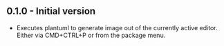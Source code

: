 ## 0.1.0 - Initial version
* Executes plantuml to generate image out of the currently active editor. Either via CMD+CTRL+P or from the package menu.

